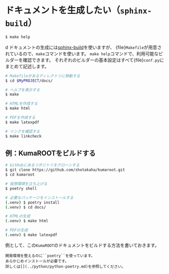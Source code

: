 # ドキュメントを生成したい（``sphinx-build``）

```bash
$ make help
```
d
ドキュメントの生成には[sphinx-build](https://www.sphinx-doc.org/ja/master/man/sphinx-build.html)を使いますが、
{file}`Makefile`が用意されているので、``make``コマンドを使います。
``make help``コマンドで、利用可能なビルダーを確認できます。
それぞれのビルダーの基本設定はすべて{file}`conf.py`にまとめて記述します。

```bash
# Makefileがあるディレクトリに移動する
$ cd $MyPROJECT/docs/

# ヘルプを表示する
$ make

# HTMLを作成する
$ make html

# PDFを作成する
$ make latexpdf

# リンクを確認する
$ make linkcheck
```

## 例：KumaROOTをビルドする

```bash
# GitHubにあるリポジトリをクローンする
$ git clone https://github.com/shotakaha/kumaroot.git
$ cd kumaroot

# 仮想環境を立ち上げる
$ poetry shell

# 必要なパッケージをインストールする
(.venv) $ poetry install
(.venv) $ cd docs/

# HTMLの生成
(.venv) $ make html

# PDFの生成
(.venv) $ make latexpdf
```

例として、この``KumaROOT``のドキュメントをビルドする方法を書いておきます。

```{note}
開発環境を整えるのに``poetry``を使っています。
あらかじめインストールが必要です。
詳しくは[](../python/python-poetry.md)を参照してください。
```
